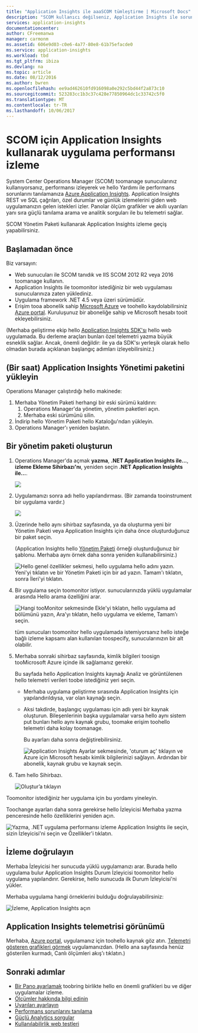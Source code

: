 ```yaml
---
title: "Application Insights ile aaaSCOM tümleştirme | Microsoft Docs"
description: "SCOM kullanıcı değilseniz, Application Insights ile sorunlarını tanılamak ve performansını izleyebilir. Kapsamlı panoları, akıllı uyarıları, güçlü tanılama araçları ve analiz sorguları."
services: application-insights
documentationcenter: 
author: CFreemanwa
manager: carmonm
ms.assetid: 606e9d03-c0e6-4a77-80e8-61b75efacde0
ms.service: application-insights
ms.workload: tbd
ms.tgt_pltfrm: ibiza
ms.devlang: na
ms.topic: article
ms.date: 08/12/2016
ms.author: bwren
ms.openlocfilehash: ee9ad462610fd916098a0e292c5bd44f2a873c10
ms.sourcegitcommit: 523283cc1b3c37c428e77850964dc1c33742c5f0
ms.translationtype: MT
ms.contentlocale: tr-TR
ms.lasthandoff: 10/06/2017
---
```

# <a name="application-performance-monitoring-using-application-insights-for-scom"></a>SCOM için Application Insights kullanarak uygulama performansı izleme
System Center Operations Manager (SCOM) toomanage sunucularınız kullanıyorsanız, performansı izleyerek ve hello Yardımı ile performans sorunlarını tanılamanıza [Azure Application Insights](app-insights-asp-net.md). Application Insights REST ve SQL çağrıları, özel durumlar ve günlük izlemelerini giden web uygulamanızın gelen istekleri izler. Panolar ölçüm grafikler ve akıllı uyarıları yanı sıra güçlü tanılama arama ve analitik sorguları ile bu telemetri sağlar. 

SCOM Yönetim Paketi kullanarak Application Insights izleme geçiş yapabilirsiniz.

## <a name="before-you-start"></a>Başlamadan önce
Biz varsayın:

* Web sunucuları ile SCOM tanıdık ve IIS SCOM 2012 R2 veya 2016 toomanage kullanın.
* Application Insights ile toomonitor istediğiniz bir web uygulaması sunucularınıza zaten yüklediniz.
* Uygulama framework .NET 4.5 veya üzeri sürümüdür.
* Erişim tooa abonelik sahip [Microsoft Azure](https://azure.com) ve toohello kaydolabilirsiniz [Azure portal](https://portal.azure.com). Kuruluşunuz bir aboneliğe sahip ve Microsoft hesabı tooit ekleyebilirsiniz.

(Merhaba geliştirme ekip hello [Application Insights SDK'sı](app-insights-asp-net.md) hello web uygulamada. Bu derleme araçları bunları özel telemetri yazma büyük esneklik sağlar. Ancak, önemli değildir: ile ya da SDK'sı yerleşik olarak hello olmadan burada açıklanan başlangıç adımları izleyebilirsiniz.)

## <a name="one-time-install-application-insights-management-pack"></a>(Bir saat) Application Insights Yönetimi paketini yükleyin
Operations Manager çalıştırdığı hello makinede:

1. Merhaba Yönetim Paketi herhangi bir eski sürümü kaldırın:
   1. Operations Manager'da yönetim, yönetim paketleri açın. 
   2. Merhaba eski sürümünü silin.
2. İndirip hello Yönetim Paketi hello Kataloğu'ndan yükleyin.
3. Operations Manager'ı yeniden başlatın.

## <a name="create-a-management-pack"></a>Bir yönetim paketi oluşturun
1. Operations Manager'da açmak **yazma**, **.NET Application Insights ile...**, **izleme Ekleme Sihirbazı'nı**, yeniden seçin **.NET Application Insights ile...**.
   
    ![](./media/app-insights-scom/020.png)
2. Uygulamanızı sonra adı hello yapılandırması. (Bir zamanda tooinstrument bir uygulama vardır.)
   
    ![](./media/app-insights-scom/030.png)
3. Üzerinde hello aynı sihirbaz sayfasında, ya da oluşturma yeni bir Yönetim Paketi veya Application Insights için daha önce oluşturduğunuz bir paket seçin.
   
     (Application Insights hello [Yönetim Paketi](https://technet.microsoft.com/library/cc974491.aspx) örneği oluşturduğunuz bir şablonu. Merhaba aynı örnek daha sonra yeniden kullanabilirsiniz.)

    ![Hello genel özellikler sekmesi, hello uygulama hello adını yazın. Yeni'yi tıklatın ve bir Yönetim Paketi için bir ad yazın. Tamam'ı tıklatın, sonra İleri'yi tıklatın.](./media/app-insights-scom/040.png)

1. Bir uygulama seçin toomonitor istiyor. sunucularınızda yüklü uygulamalar arasında Hello arama özelliğini arar.
   
    ![Hangi tooMonitor sekmesinde Ekle'yi tıklatın, hello uygulama ad bölümünü yazın, Ara'yı tıklatın, hello uygulama ve ekleme, Tamam'ı seçin.](./media/app-insights-scom/050.png)
   
    tüm sunucuları toomonitor hello uygulamada istemiyorsanız hello isteğe bağlı izleme kapsamı alan kullanılan toospecify, sunucularınızın bir alt olabilir.
2. Merhaba sonraki sihirbaz sayfasında, kimlik bilgileri toosign tooMicrosoft Azure içinde ilk sağlamanız gerekir.
   
    Bu sayfada hello Application Insights kaynağı Analiz ve görüntülenen hello telemetri verileri toobe istediğiniz yeri seçin. 
   
   * Merhaba uygulama geliştirme sırasında Application Insights için yapılandırıldıysa, var olan kaynağı seçin.
   * Aksi takdirde, başlangıç uygulaması için adlı yeni bir kaynak oluşturun. Bileşenlerinin başka uygulamalar varsa hello aynı sistem put bunları hello aynı kaynak grubu, toomake erişim toohello telemetri daha kolay toomanage.
     
     Bu ayarları daha sonra değiştirebilirsiniz.
     
     ![Application Insights Ayarlar sekmesinde, 'oturum aç' tıklayın ve Azure için Microsoft hesabı kimlik bilgilerinizi sağlayın. Ardından bir abonelik, kaynak grubu ve kaynak seçin.](./media/app-insights-scom/060.png)
3. Tam hello Sihirbazı.
   
    ![Oluştur’a tıklayın](./media/app-insights-scom/070.png)

Toomonitor istediğiniz her uygulama için bu yordamı yineleyin.

Toochange ayarları daha sonra gerekirse hello İzleyicisi Merhaba yazma penceresinde hello özelliklerini yeniden açın.

![Yazma, .NET uygulama performansı izleme Application Insights ile seçin, sizin İzleyicisi'ni seçin ve Özellikler'i tıklatın.](./media/app-insights-scom/080.png)

## <a name="verify-monitoring"></a>İzleme doğrulayın
Merhaba İzleyicisi her sunucuda yüklü uygulamanızı arar. Burada hello uygulama bulur Application Insights Durum İzleyicisi toomonitor hello uygulama yapılandırır. Gerekirse, hello sunucuda ilk Durum İzleyicisi'ni yükler.

Merhaba uygulama hangi örneklerini bulduğu doğrulayabilirsiniz:

![İzleme, Application Insights açın](./media/app-insights-scom/100.png)

## <a name="view-telemetry-in-application-insights"></a>Application Insights telemetrisi görünümü
Merhaba, [Azure portal](https://portal.azure.com), uygulamanız için toohello kaynak göz atın. [Telemetri gösteren grafikleri görmek](app-insights-dashboards.md) uygulamanızdan. (Hello ana sayfasında henüz gösterilen kurmadı, Canlı ölçümleri akış'ı tıklatın.)

## <a name="next-steps"></a>Sonraki adımlar
* [Bir Pano ayarlamak](app-insights-dashboards.md) toobring birlikte hello en önemli grafikleri bu ve diğer uygulamalar izleme.
* [Ölçümler hakkında bilgi edinin](app-insights-metrics-explorer.md)
* [Uyarıları ayarlayın](app-insights-alerts.md)
* [Performans sorunlarını tanılama](app-insights-detect-triage-diagnose.md)
* [Güçlü Analytics sorgular](app-insights-analytics.md)
* [Kullanılabilirlik web testleri](app-insights-monitor-web-app-availability.md)

